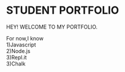# STUDENT PORTFOLIO

HEY! WELCOME TO MY PORTFOLIO.

For now,I know\
1)Javascript\
2)Node.js\
3)Repl.it\
3)Chalk